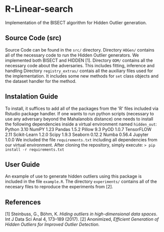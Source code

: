 # R-Linear-search

Implementation of the BISECT algorithm for Hidden Outlier generation.

## Source Code (src)

Source Code can be found in the `src/` directory.
   Directory `HOGen/` contains all of the necessary code to run the Hidden Outlier generators. We implemented both BISECT and HIDDEN [1].
   Directory `ODM/` contains all the necessary code about the adversaries. This includes fitting, inference and handling
   Directory `registry_extras/` contais all the auxiliary files used for the implementation. It includes some new methods for `set` class objects and the dataset handler for the method.
  
## Instalation Guide

  To install, it suffices to add all of the packages from the 'R' files included via Rstudio package handler. If one wants to run python scripts (necessary to use any adversary beyond the Mahalanobis distance) one needs to install the following dependencies inside a virtual environment named `hidden_out`:
    Python 3.10
    NumPY 1.23
    Pandas 1.5.2
    Pillow 9.3
    PyOD 1.0.7
    TensorFLOW 2.11
    Scikit-Learn  1.2.0
    Scipy 1.9.3
    Seaborn 0.12.2
    Numba 0.56.4
    Jupyter 1.0.0
  We included the file `requirements.txt` including all dependencies from our virtual environment. After cloning the repository, simply execute:
  ```> pip install -r requirements.txt```

## User Guide

  An example of use to generate hidden outliers using this package is included in the file `example.R`. The directory `experiments/` contains all of the necesary files to reproduce the experiments from [2].

## References

[1] Steinbuss, G., Böhm, K. _Hiding outliers in high-dimensional data spaces_. Int J Data Sci Anal 4, 173–189 (2017).
[2] Anonimized, _Efficient Generation of Hidden Outliers for Improved Outlier Detection._
